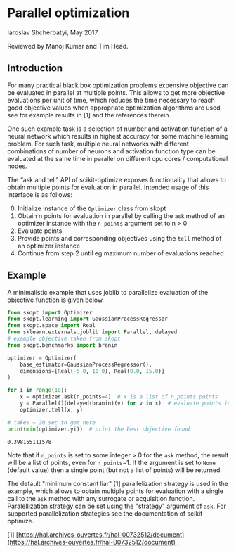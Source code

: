 
# Parallel optimization

Iaroslav Shcherbatyi, May 2017.

Reviewed by Manoj Kumar and Tim Head.

## Introduction

For many practical black box optimization problems expensive objective can be evaluated in parallel at multiple points. This allows to get more objective evaluations per unit of time, which reduces the time necessary to reach good objective values when appropriate optimization algorithms are used, see for example results in [1] and the references therein. 
 
 
One such example task is a selection of number and activation function of a neural network which results in highest accuracy for some machine learning problem. For such task, multiple neural networks with different combinations of number of neurons and activation function type can be evaluated at the same time in parallel on different cpu cores / computational nodes. 
 
 
The “ask and tell” API of scikit-optimize exposes functionality that allows to obtain multiple points for evaluation in parallel. Intended usage of this interface is as follows:


0. Initialize instance of the `Optimizer` class from skopt
1. Obtain n points for evaluation in parallel by calling the `ask` method of an optimizer instance with the `n_points` argument set to n > 0
2. Evaluate points
3. Provide points and corresponding objectives using the `tell` method of an optimizer instance
4. Continue from step 2 until eg maximum number of evaluations reached

## Example
 
A minimalistic example that uses joblib to parallelize evaluation of the objective function is given below.



```python
from skopt import Optimizer
from skopt.learning import GaussianProcessRegressor
from skopt.space import Real
from sklearn.externals.joblib import Parallel, delayed
# example objective taken from skopt
from skopt.benchmarks import branin

optimizer = Optimizer(
    base_estimator=GaussianProcessRegressor(),
    dimensions=[Real(-5.0, 10.0), Real(0.0, 15.0)]
)

for i in range(10): 
    x = optimizer.ask(n_points=4)  # x is a list of n_points points    
    y = Parallel()(delayed(branin)(v) for v in x)  # evaluate points in parallel
    optimizer.tell(x, y)

# takes ~ 20 sec to get here
print(min(optimizer.yi))  # print the best objective found 
```

    0.398155111578


Note that if `n_points` is set to some integer > 0 for the `ask` method, the result will be a list of points, even for `n_points`=1. If the argument is set to `None` (default value) then a single point (but not a list of points) will be returned.

The default "minimum constant liar" [1] parallelization strategy is used in the example, which allows to obtain multiple points for evaluation with a single call to the `ask` method with any surrogate or acquisition function. Paralellization strategy can be set using the "strategy" argument of `ask`. For supported parallelization strategies see the documentation of scikit-optimize. 

[1] [https://hal.archives-ouvertes.fr/hal-00732512/document](https://hal.archives-ouvertes.fr/hal-00732512/document) .
